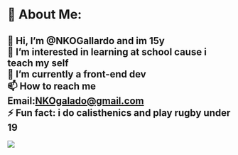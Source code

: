 # 💫 About Me:
👋 Hi, I’m @NKOGallardo and im 15y<br>👀 I’m interested in learning at school cause i teach my self<br>🌱 I’m currently a front-end dev<br>📫 How to reach me Email:NKOgalado@gmail.com<br>⚡ Fun fact: i do calisthenics and play rugby under 19
---
[![](https://visitcount.itsvg.in/api?id=NKOGallardo&icon=0&color=0)](https://visitcount.itsvg.in)

<!-- Proudly created with GPRM ( https://gprm.itsvg.in ) -->

<!---
NKOGallardo/NKOGallardo is a ✨ special ✨ repository because its `README.md` (this file) appears on your GitHub profile.
You can click the Preview link to take a look at your changes.
--->

